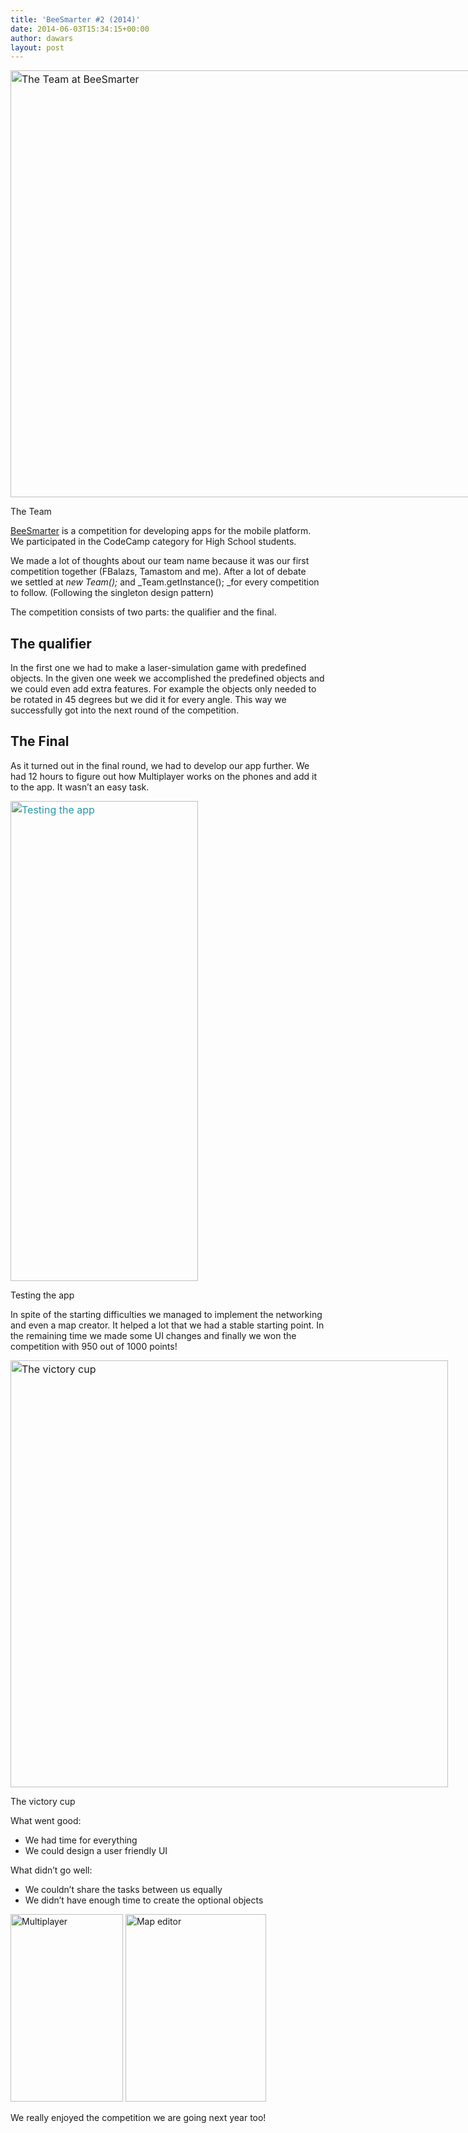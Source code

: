 ```yaml
---
title: 'BeeSmarter #2 (2014)'
date: 2014-06-03T15:34:15+00:00
author: dawars
layout: post
---
```

<div id="attachment_45" style="width: 1034px" class="wp-caption aligncenter">
  <a style="line-height: 1.45em;" href="http://dawars.me/wp-content/uploads/2014/03/team.jpg"><img class="wp-image-45" style="font-size: 1rem; line-height: 1.5;" src="//dawars.me/wp-content/uploads/2014/03/team.jpg" alt="The Team at BeeSmarter" width="1024" height="683" /></a>
  
  <p class="wp-caption-text">
    The Team
  </p>
</div>

<a title="BeeSmarter" href="http://beesmarter.org/" target="_blank">BeeSmarter</a> is a competition for developing apps for the mobile platform. We participated in the CodeCamp category for High School students.

<!--more-->

We made a lot of thoughts about our team name because it was our first competition together (FBalazs, Tamastom and me). After a lot of debate we settled at _new Team();_ and _Team.getInstance(); _for every competition to follow. (Following the singleton design pattern)

The competition consists of two parts: the qualifier and the final.

## The qualifier

In the first one we had to make a laser-simulation game with predefined objects. In the given one week we accomplished the predefined objects and we could even add extra features. For example the objects only needed to be rotated in 45 degrees but we did it for every angle. This way we successfully got into the next round of the competition.

## The Final

As it turned out in the final round, we had to develop our app further. We had 12 hours to figure out how Multiplayer works on the phones and add it to the app. It wasn’t an easy task.

<div id="attachment_54" style="width: 310px" class="wp-caption aligncenter">
  <a style="font-size: 1rem; line-height: 1.5; color: #2997ab; outline-color: #000000;" href="http://dawars.me/wp-content/uploads/2014/03/testing-1024x768.jpg"><img class="wp-image-54" src="//dawars.me/wp-content/uploads/2014/03/testing-1024x768.jpg" alt="Testing the app" width="300" height="768" /></a>
  
  <p class="wp-caption-text">
    Testing the app
  </p>
</div>

In spite of the starting difficulties we managed to implement the networking and even a map creator. It helped a lot that we had a stable starting point. In the remaining time we made some UI changes and finally we won the competition with 950 out of 1000 points!

<div id="attachment_40" style="width: 710px" class="wp-caption aligncenter">
  <a style="font-size: 1rem; line-height: 1.5;" href="http://dawars.me/wp-content/uploads/2014/03/victory.jpg"><img class="wp-image-40" style="font-size: 1rem; line-height: 1.5;" src="//dawars.me/wp-content/uploads/2014/03/victory.jpg" alt="The victory cup" width="700" height="683" /></a>
  
  <p class="wp-caption-text">
    The victory cup
  </p>
</div>

What went good:

  * We had time for everything
  * We could design a user friendly UI

What didn’t go well:

  * We couldn’t share the tasks between us equally
  * We didn’t have enough time to create the optional objects

<a style="line-height: 1.45em;" href="http://dawars.me/wp-content/uploads/2014/03/2014-03-14-20.28.47-180x300.png"><img class="alignnone wp-image-57 size-medium" title="Multiplayer" src="//dawars.me/wp-content/uploads/2014/03/2014-03-14-20.28.47-180x300.png" alt="Multiplayer" width="180" height="300" /></a> <a style="line-height: 1.45em;" href="http://dawars.me/wp-content/uploads/2014/03/2014-03-14-20.37.47-225x300.png"><img class="alignnone wp-image-58 size-medium" title="Map editor" src="//dawars.me/wp-content/uploads/2014/03/2014-03-14-20.37.47-225x300.png" alt="Map editor" width="225" height="300" /></a><article id="post-72" class="post-72 post type-post status-publish format-standard has-post-thumbnail hentry category-dawars-en category-fbalazs-en category-tamastom-en category-team-en"> 

<div class="entry-content">
  <p>
    We really enjoyed the competition we are going next year too!
  </p>
</div><footer class="entry-meta"></footer> </article> <nav id="nav-below" class="site-navigation paging-navigation"></nav>